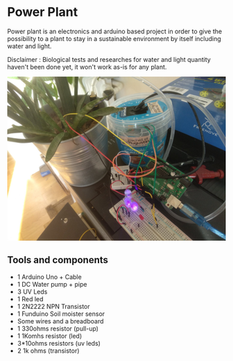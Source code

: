 # Power Plant

Power plant is an electronics and arduino based project in order to give the possibility to a plant to stay in a sustainable environment by itself including water and light.

Disclaimer : Biological tests and researches for water and light quantity haven't been done yet, it won't work as-is for any plant.

![Example photo](example.jpg)

## Tools and components

- 1 Arduino Uno + Cable
- 1 DC Water pump + pipe
- 3 UV Leds
- 1 Red led
- 1 2N2222 NPN Transistor
- 1 Funduino Soil moister sensor
- Some wires and a breadboard
- 1 330ohms resistor (pull-up)
- 1 1Komhs resistor (led)
- 3*10ohms resistors (uv leds)
- 2 1k ohms (transistor)